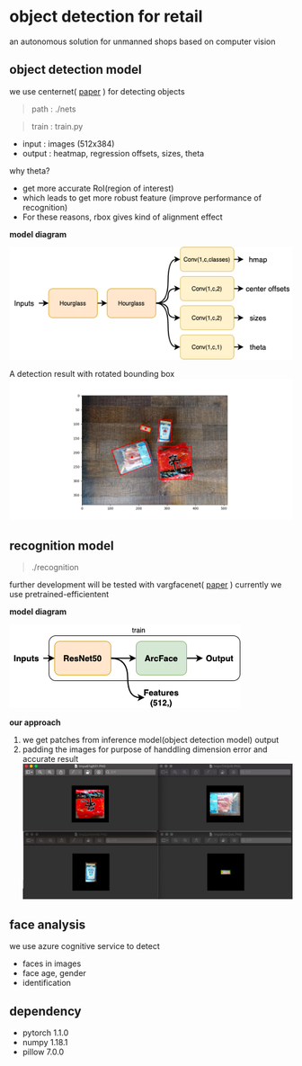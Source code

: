 # object detection for retail
an autonomous solution for unmanned shops based on computer vision

## object detection model
we use centernet( [paper](https://arxiv.org/pdf/1904.08189.pdf)  ) for detecting objects
> path  : ./nets

> train : train.py
* input  : images (512x384)
* output : heatmap, regression offsets, sizes, theta

why theta?
+ get more accurate RoI(region of interest)
+ which leads to get more robust feature (improve performance of recognition)
+ For these reasons, rbox gives kind of alignment effect

**model diagram**

![centernet](https://github.com/SeungyounShin/object_detection_for_retail/blob/master/resource/centernetRot.png?raw=true)

A detection result with rotated bounding box
![test](https://github.com/SeungyounShin/object_detection_for_retail/blob/master/resource/test.png?raw=true)

## recognition model
> ./recognition

further development will be tested with vargfacenet( [paper](https://arxiv.org/abs/1910.04985) )
currently we use pretrained-efficientent

**model diagram**

![arcface](https://github.com/SeungyounShin/object_detection_for_retail/blob/master/resource/arcface_infer.png?raw=true)

**our approach**
1. we get patches from inference model(object detection model) output
2. padding the images for purpose of handdling dimension error and accurate result
![patches](https://github.com/SeungyounShin/object_detection_for_retail/blob/master/resource/patches.png?raw=true)

## face analysis
we use azure cognitive service to detect 
+ faces in images
+ face age, gender
+ identification

## dependency
+ pytorch 1.1.0
+ numpy 1.18.1
+ pillow 7.0.0
